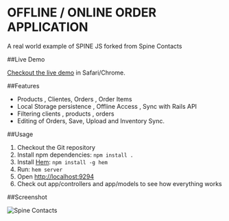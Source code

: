 # OFFLINE / ONLINE ORDER APPLICATION

A real world example of SPINE JS forked from Spine Contacts 

##Live Demo

[Checkout the live demo](http://rodcom.herokuapp.com) in Safari/Chrome.

##Features

* Products , Clientes, Orders , Order Items
* Local Storage persistence , Offline Access , Sync with Rails API
* Filtering clients , products , orders
* Editing of Orders, Save, Upload and Inventory Sync.

##Usage

1. Checkout the Git repository 
1. Install npm dependencies: `npm install .`
1. Install [Hem](http://spinejs.com/docs/hem): `npm install -g hem`
1. Run: `hem server`
1. Open [http://localhost:9294](http://localhost:9294)
1. Check out app/controllers and app/models to see how everything works

##Screenshot

![Spine Contacts](http://rodcom.herokuapp.com/screenshot.png)
